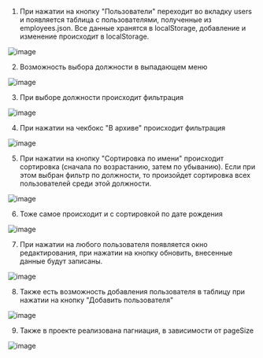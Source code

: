 1. При нажатии на кнопку "Пользователи" переходит во вкладку users и появляется таблица с пользователями, полученные из employees.json. 
Все данные хранятся в localStorage, добавление и изменение происходит в localStorage. 

![image](https://user-images.githubusercontent.com/83139924/174456707-721bed30-d56c-497f-b685-1fef636d9815.png)

2. Возможность выбора должности в выпадающем меню

![image](https://user-images.githubusercontent.com/83139924/174456720-aadf5d0a-0d98-4bfd-95ff-64364e985902.png)

3. При выборе должности происходит фильтрация

![image](https://user-images.githubusercontent.com/83139924/174456736-1b6439de-4ee2-451b-af8f-8e3bdd663081.png)

4. При нажатии на чекбокс "В архиве" происходит фильтрация

![image](https://user-images.githubusercontent.com/83139924/174456790-058590ad-c4f3-4e0d-88d3-c7ef73b8dded.png)

5. При нажатии на кнопку "Сортировка по имени" происходит сортировка (сначала по возрастанию, затем по убыванию). Если при этом выбран фильтр по должности, то произойдет сортировка всех пользователей среди этой должности.

![image](https://user-images.githubusercontent.com/83139924/174456808-b58d6fdd-e40f-4154-bf9f-14ef8edbcd2d.png)

6. Тоже самое происходит и с сортировкой по дате рождения

![image](https://user-images.githubusercontent.com/83139924/174456845-5effd68e-f8c5-4d2e-889a-b921c0b1e6ea.png)

7. При нажатии на любого пользователя появляется окно редактирования, при нажатии на кнопку обновить, внесенные данные будут записаны.

![image](https://user-images.githubusercontent.com/83139924/174440367-037b7c0c-a0ea-4739-8625-e280ce767b14.png)

8. Также есть возможность добавления пользователя в таблицу при нажатии на кнопку "Добавить пользователя"

![image](https://user-images.githubusercontent.com/83139924/174440175-ec5c3151-4e5a-4e65-860c-0012381c9e22.png)

9. Также в проекте реализована пагниация, в зависимости от pageSize

![image](https://user-images.githubusercontent.com/83139924/174441633-7325fadb-7b29-4231-8865-b6a1f27e8e28.png)
